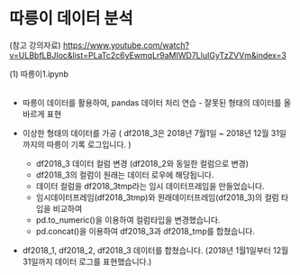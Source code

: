 # 따릉이 데이터 분석

(참고 강의자료) https://www.youtube.com/watch?v=ULBbfLBJIoc&list=PLaTc2c6yEwmqLr9aMIWD7LluIGyTzZVVm&index=3

(1) 따릉이1.ipynb <br><br>
- 따릉이 데이터를 활용하여, pandas 데이터 처리 연습 - 잘못된 형태의 데이터를 올바르게 표현
- 이상한 형태의 데이터를 가공 ( df2018_3은  2018년 7월1일 ~ 2018년 12월 31일 까지의 따릉이 기록 로그입니다. )
  - df2018_3 데이터 컬럼 변경 (df2018_2와 동일한 컬럼으로 변경)
  - df2018_3의 컬럼이 원래는 데이터 로우에 해당됩니다.
  - 데이터 컬럼을 df2018_3tmp라는 임시 데이터프레임을 만들었습니다.
  - 임시데이터프레임(df2018_3tmp)와 원래데이터프레임(df2018_3)의 컬럼 타입을 비교하여
  - pd.to_numeric()을 이용하여 컬럼타입을 변경했습니다.
  - pd.concat()을 이용하여 df2018_3과 df2018_tmp를 합쳤습니다.
  
- df2018_1, df2018_2, df2018_3 데이터를 합쳤습니다. (2018년 1월1일부터 12월31일까지 데이터 로그를 표현했습니다.)
